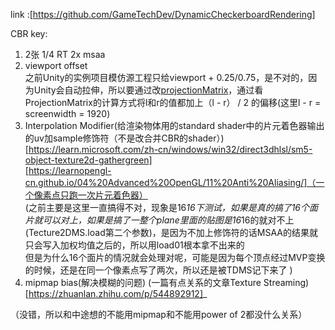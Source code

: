 link :[https://github.com/GameTechDev/DynamicCheckerboardRendering]

CBR key:
1. 2张 1/4 RT  2x msaa
2. viewport offset       
之前Unity的实例项目模仿源工程只给viewport + 0.25/0.75，是不对的，因为Unity会自动拉伸，所以要通过改[projectionMatrix](https://www.songho.ca/opengl/gl_projectionmatrix.html)，通过看ProjectionMatrix的计算方式将l和r的值都加上（l - r） / 2 的偏移(这里l - r = screenwidth = 1920)     
3. Interpolation Modifier(给渲染物体用的standard shader中的片元着色器输出的uv加sample修饰符（不是改合并CBR的shader）)  
[https://learn.microsoft.com/zh-cn/windows/win32/direct3dhlsl/sm5-object-texture2d-gathergreen]  
[https://learnopengl-cn.github.io/04%20Advanced%20OpenGL/11%20Anti%20Aliasing/]（一个像素点只跑一次片元着色器）  
(之前主要是这里一直搞得不对，现象是16*16下测试，如果是真的搞了16个面片就可以对上，如果是搞了一整个plane里面的贴图是16*16的就对不上(Tecture2DMS.load第二个参数)，是因为不加上修饰符的话MSAA的结果就只会写入加权均值之后的，所以用load01根本拿不出来的  
但是为什么16个面片的情况就会处理对呢，可能是因为每个顶点经过MVP变换的时候，还是在同一个像素点写了两次，所以还是被TDMS记下来了
)
4. mipmap bias(解决模糊的问题)  (一篇有点关系的文章Texture Streaming)[https://zhuanlan.zhihu.com/p/544892912]_


（没错，所以和中途想的不能用mipmap和不能用power of 2都没什么关系）
